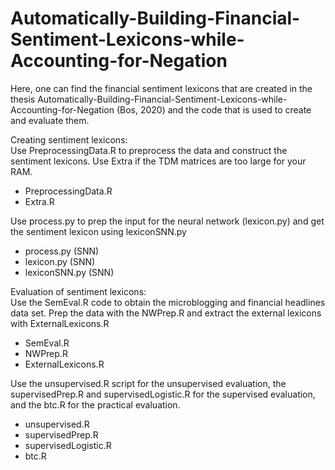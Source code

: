 # Automatically-Building-Financial-Sentiment-Lexicons-while-Accounting-for-Negation

Here, one can find the financial sentiment lexicons that are created in the thesis Automatically-Building-Financial-Sentiment-Lexicons-while-Accounting-for-Negation (Bos, 2020) and the code that is used to create and evaluate them.

Creating sentiment lexicons:<br/>
Use PreprocessingData.R to preprocess the data and construct the sentiment lexicons. Use Extra if the TDM matrices are too large for your RAM.
- PreprocessingData.R 
- Extra.R

Use process.py to prep the input for the neural network (lexicon.py) and get the sentiment lexicon using lexiconSNN.py
- process.py (SNN)
- lexicon.py (SNN)
- lexiconSNN.py (SNN)

Evaluation of sentiment lexicons:<br/>
Use the SemEval.R code to obtain the microblogging and financial headlines data set. Prep the data with the NWPrep.R and extract the external lexicons with ExternalLexicons.R
- SemEval.R
- NWPrep.R
- ExternalLexicons.R

Use the unsupervised.R script for the unsupervised evaluation, the supervisedPrep.R and supervisedLogistic.R for the supervised evaluation, and the btc.R for the practical evaluation.
- unsupervised.R
- supervisedPrep.R
- supervisedLogistic.R
- btc.R

